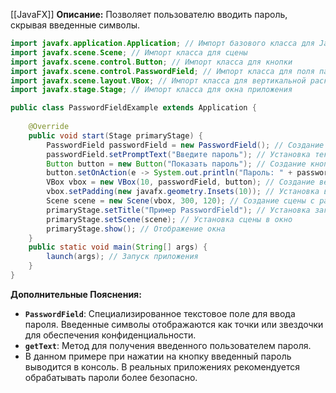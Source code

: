 [[JavaFX]]
**Описание:** Позволяет пользователю вводить пароль, скрывая введенные символы.

``` java ignore
import javafx.application.Application; // Импорт базового класса для JavaFX-приложений
import javafx.scene.Scene; // Импорт класса для сцены
import javafx.scene.control.Button; // Импорт класса для кнопки
import javafx.scene.control.PasswordField; // Импорт класса для поля пароля
import javafx.scene.layout.VBox; // Импорт класса для вертикальной раскладки
import javafx.stage.Stage; // Импорт класса для окна приложения

public class PasswordFieldExample extends Application {
    
    @Override
    public void start(Stage primaryStage) {
        PasswordField passwordField = new PasswordField(); // Создание поля пароля
        passwordField.setPromptText("Введите пароль"); // Установка текста-подсказки
        Button button = new Button("Показать пароль"); // Создание кнопки
        button.setOnAction(e -> System.out.println("Пароль: " + passwordField.getText())); // Обработчик события при клике
        VBox vbox = new VBox(10, passwordField, button); // Создание вертикальной раскладки с отступом 10
        vbox.setPadding(new javafx.geometry.Insets(10)); // Установка внутренних отступов
        Scene scene = new Scene(vbox, 300, 120); // Создание сцены с раскладкой и размером
        primaryStage.setTitle("Пример PasswordField"); // Установка заголовка окна
        primaryStage.setScene(scene); // Установка сцены в окно
        primaryStage.show(); // Отображение окна
    }
    public static void main(String[] args) {
        launch(args); // Запуск приложения
    }
}
```

**Дополнительные Пояснения:**

- **`PasswordField`**: Специализированное текстовое поле для ввода пароля. Введенные символы отображаются как точки или звездочки для обеспечения конфиденциальности.
- **`getText`**: Метод для получения введенного пользователем пароля.
- В данном примере при нажатии на кнопку введенный пароль выводится в консоль. В реальных приложениях рекомендуется обрабатывать пароли более безопасно.